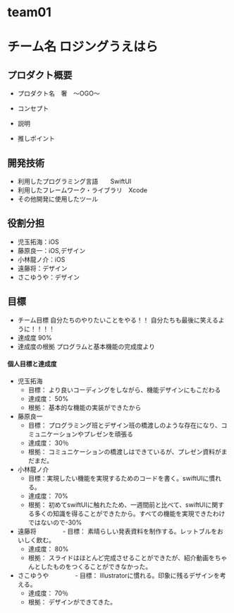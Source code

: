 # team01

# チーム名 ロジングうえはら

## プロダクト概要
- プロダクト名　奢　〜OGO〜

- コンセプト

- 説明

- 推しポイント

## 開発技術
- 利用したプログラミング言語　　SwiftUI
- 利用したフレームワーク・ライブラリ　Xcode
- その他開発に使用したツール

## 役割分担
- 児玉拓海：iOS
- 藤原良一：iOS,デザイン
- 小林龍ノ介：iOS
- 遠藤将：デザイン
- さこゆうや：デザイン

## 目標
- チーム目標
自分たちのやりたいことをやる！！
自分たちも最後に笑えるように！！！！
- 達成度
90%
- 達成度の根拠
プログラムと基本機能の完成度より

#### 個人目標と達成度  
- 児玉拓海 
  - 目標： より良いコーディングをしながら、機能デザインにもこだわる 
  - 達成度： 50% 
  - 根拠：  基本的な機能の実装ができたから
- 藤原良一
  - 目標：  プログラミング班とデザイン班の橋渡しのような存在になり、コミュニケーションやプレゼンを頑張る
  - 達成度： 30％
  - 根拠： コミュニケーションの橋渡しはできているが、プレゼン資料がまだまだ。
- 小林龍ノ介
  - 目標：実現したい機能を実現するためのコードを書く。swiftUIに慣れる。
  - 達成度： 70%
  - 根拠： 初めてswiftUIに触れたため、一週間前と比べて、swiftUIに関する多くの知識を得ることができたから。すべての機能を実現できたわけではないので-30%
- 遠藤将
　　　　- 目標：  素晴らしい発表資料を制作する。レットブルをおいしく飲む。
  - 達成度： 80%
  - 根拠： スライドはほとんど完成させることができたが、紹介動画をちゃんとしたものをつくることができなかった。
- さこゆうや
　　　　- 目標：  Illustratorに慣れる。印象に残るデザインを考える。
  - 達成度： 70％
  - 根拠： デザインができてきた。
